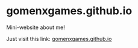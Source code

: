 # gomenxgames.github.io
Mini-website about me!

Just visit this link: [gomenxgames.github.io](http://gomenxgames.github.io)
